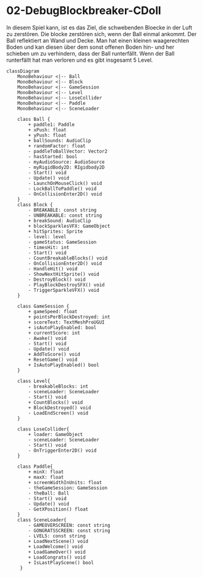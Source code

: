 # 02-DebugBlockbreaker-CDoll

In diesem Spiel kann, ist es das Ziel, die schwebenden Bloecke in der Luft zu zerstören. Die blocke zerstören sich, wenn der Ball einmal ankommt. Der Ball reflektiert an Wand und Decke. Man hat einen kleinen waagerechten Boden und kan diesen über dem sonst offenen Boden hin- und her schieben um zu verhindern, dass der Ball runterfällt. Wenn der Ball runterfällt hat man verloren und es gibt insgesamt 5 Level.

```mermaid
classDiagram
    MonoBehaviour <|-- Ball
    MonoBehaviour <|-- Block
    MonoBehaviour <|-- GameSession
    MonoBehaviour <|-- Level
    MonoBehaviour <|-- LoseCollider
    MonoBehaviour <|-- Paddle
    MonoBehaviour <|-- SceneLoader

    class Ball {
        + paddle1: Paddle
        + xPush: float
        + yPush: float
        + ballSounds: AudioClip
        + randomFactor: float
        - paddleToBallVector: Vector2
        - hasStarted: bool
        - myAudioSource: AudioSource
        - myRigidBody2D: RIgidbody2D 
        - Start() void 
        - Update() void 
        - LaunchOnMouseClick() void 
        - LockBallToPaddle() void 
        - OnCollisionEnter2D() void 
    }
    class Block {
        - BREAKABLE: const string
        - UNBREAKABLE: const string
        + breakSound: AudioClip
        + blockSparklesVFX: GameObject
        + hitSprites: Sprite
        - level: level
        - gameStatus: GameSession
        - timesHit: int
        - Start() void 
        - CountBreakableBlocks() void 
        - OnCollisionEnter2D() void 
        - HandleHit() void 
        - ShowNextHitSprite() void 
        - DestroyBlock() void 
        - PlayBlockDestroySFX() void 
        - TriggerSparkleVFX() void 
    }
 
    class GameSession {
        + gameSpeed: float
        + pointsPerBlockDestroyed: int
        + scoreText: TextMeshProUGUI
        + isAutoPlayEnabled: bool
        + currentScore: int
        - Awake() void 
        - Start() void 
        - Update() void 
        + AddToScore() void 
        + ResetGame() void 
        + IsAutoPlayEnabled() bool
    }

    class Level{
        - breakableBlocks: int
        - sceneLoader: SceneLoader
        - Start() void 
        + CountBlocks() void 
        + BlockDestroyed() void 
        - LoadEndScreen() void 
    }

    class LoseCollider{
        + loader: GameObject
        - sceneLoader: SceneLoader
        - Start() void 
        - OnTriggerEnter2D() void 
    }

    class Paddle{
        + minX: float
        + maxX: float
        + screenWidthInUnits: float
        - theGameSession: GameSession
        - theBall: Ball
        - Start() void
        - Update() void
        - GetXPosition() float
    }
    class SceneLoader{
        - GAMEOVERSCREEN: const string
        - GONGRATSSCREEN: const string
        - LVEL5: const string
        + LoadNextScene() void
        + LoadWelcome() void
        + LoadGameOver() void
        + LoadCongrats() void
        + IsLastPlayScene() bool
     }
```
